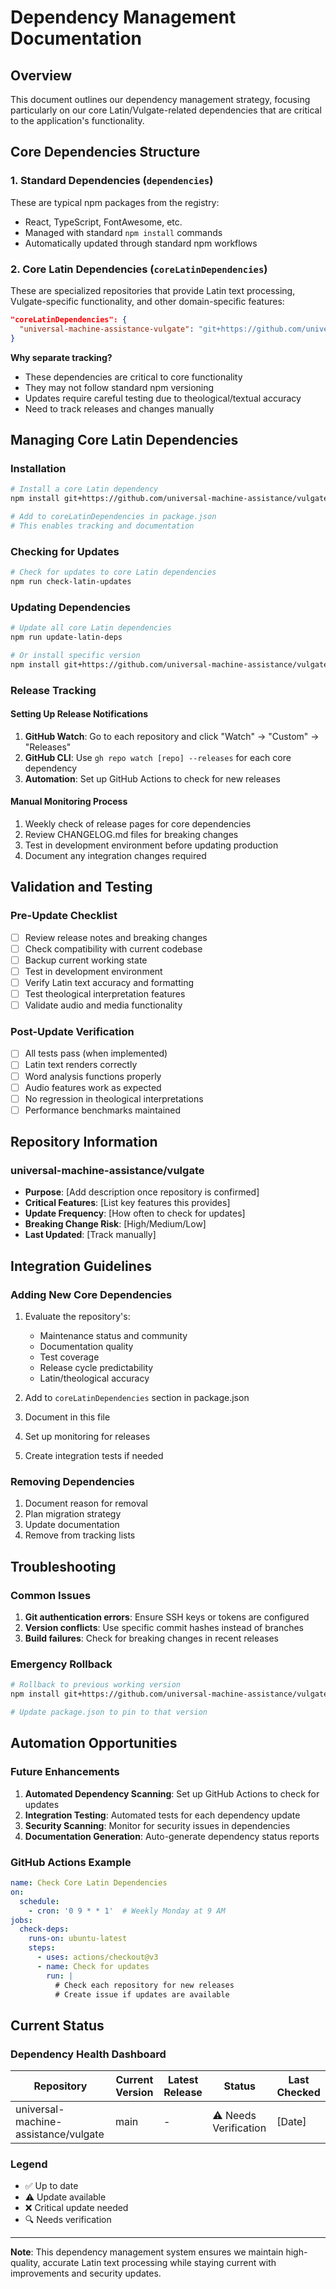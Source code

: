 # Dependency Management Documentation

## Overview

This document outlines our dependency management strategy, focusing particularly on our core Latin/Vulgate-related dependencies that are critical to the application's functionality.

## Core Dependencies Structure

### 1. Standard Dependencies (`dependencies`)
These are typical npm packages from the registry:
- React, TypeScript, FontAwesome, etc.
- Managed with standard `npm install` commands
- Automatically updated through standard npm workflows

### 2. Core Latin Dependencies (`coreLatinDependencies`)
These are specialized repositories that provide Latin text processing, Vulgate-specific functionality, and other domain-specific features:

```json
"coreLatinDependencies": {
  "universal-machine-assistance-vulgate": "git+https://github.com/universal-machine-assistance/vulgate.git"
}
```

**Why separate tracking?**
- These dependencies are critical to core functionality
- They may not follow standard npm versioning
- Updates require careful testing due to theological/textual accuracy
- Need to track releases and changes manually

## Managing Core Latin Dependencies

### Installation
```bash
# Install a core Latin dependency
npm install git+https://github.com/universal-machine-assistance/vulgate.git

# Add to coreLatinDependencies in package.json
# This enables tracking and documentation
```

### Checking for Updates
```bash
# Check for updates to core Latin dependencies
npm run check-latin-updates
```

### Updating Dependencies
```bash
# Update all core Latin dependencies
npm run update-latin-deps

# Or install specific version
npm install git+https://github.com/universal-machine-assistance/vulgate.git#v1.2.0
```

### Release Tracking

#### Setting Up Release Notifications
1. **GitHub Watch**: Go to each repository and click "Watch" → "Custom" → "Releases"
2. **GitHub CLI**: Use `gh repo watch [repo] --releases` for each core dependency
3. **Automation**: Set up GitHub Actions to check for new releases

#### Manual Monitoring Process
1. Weekly check of release pages for core dependencies
2. Review CHANGELOG.md files for breaking changes
3. Test in development environment before updating production
4. Document any integration changes required

## Validation and Testing

### Pre-Update Checklist
- [ ] Review release notes and breaking changes
- [ ] Check compatibility with current codebase
- [ ] Backup current working state
- [ ] Test in development environment
- [ ] Verify Latin text accuracy and formatting
- [ ] Test theological interpretation features
- [ ] Validate audio and media functionality

### Post-Update Verification
- [ ] All tests pass (when implemented)
- [ ] Latin text renders correctly
- [ ] Word analysis functions properly
- [ ] Audio features work as expected
- [ ] No regression in theological interpretations
- [ ] Performance benchmarks maintained

## Repository Information

### universal-machine-assistance/vulgate
- **Purpose**: [Add description once repository is confirmed]
- **Critical Features**: [List key features this provides]
- **Update Frequency**: [How often to check for updates]
- **Breaking Change Risk**: [High/Medium/Low]
- **Last Updated**: [Track manually]

## Integration Guidelines

### Adding New Core Dependencies
1. Evaluate the repository's:
   - Maintenance status and community
   - Documentation quality
   - Test coverage
   - Release cycle predictability
   - Latin/theological accuracy

2. Add to `coreLatinDependencies` section in package.json
3. Document in this file
4. Set up monitoring for releases
5. Create integration tests if needed

### Removing Dependencies
1. Document reason for removal
2. Plan migration strategy
3. Update documentation
4. Remove from tracking lists

## Troubleshooting

### Common Issues
1. **Git authentication errors**: Ensure SSH keys or tokens are configured
2. **Version conflicts**: Use specific commit hashes instead of branches
3. **Build failures**: Check for breaking changes in recent releases

### Emergency Rollback
```bash
# Rollback to previous working version
npm install git+https://github.com/universal-machine-assistance/vulgate.git#[previous-commit-hash]

# Update package.json to pin to that version
```

## Automation Opportunities

### Future Enhancements
1. **Automated Dependency Scanning**: Set up GitHub Actions to check for updates
2. **Integration Testing**: Automated tests for each dependency update
3. **Security Scanning**: Monitor for security issues in dependencies
4. **Documentation Generation**: Auto-generate dependency status reports

### GitHub Actions Example
```yaml
name: Check Core Latin Dependencies
on:
  schedule:
    - cron: '0 9 * * 1'  # Weekly Monday at 9 AM
jobs:
  check-deps:
    runs-on: ubuntu-latest
    steps:
      - uses: actions/checkout@v3
      - name: Check for updates
        run: |
          # Check each repository for new releases
          # Create issue if updates are available
```

## Current Status

### Dependency Health Dashboard

| Repository | Current Version | Latest Release | Status | Last Checked |
|------------|----------------|----------------|--------|--------------|
| universal-machine-assistance/vulgate | main | - | ⚠️ Needs Verification | [Date] |

### Legend
- ✅ Up to date
- ⚠️ Update available
- ❌ Critical update needed
- 🔍 Needs verification

---

**Note**: This dependency management system ensures we maintain high-quality, accurate Latin text processing while staying current with improvements and security updates. 